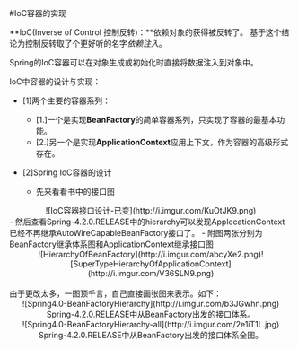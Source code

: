 #IoC容器的实现

**IoC(Inverse of Control 控制反转)：**依赖对象的获得被反转了。
基于这个结论为控制反转取了个更好听的名字*依赖注入*。<br/>

Spring的IoC容器可以在对象生成或初始化时直接将数据注入到对象中。

IoC中容器的设计与实现：
- [1]两个主要的容器系列：
  - [1.]一个是实现**BeanFactory**的简单容器系列，只实现了容器的最基本功能。
  - [2.]另一个是实现**ApplicationContext**应用上下文，作为容器的高级形式存在。
  
- [2]Spring IoC容器的设计
	- 先来看看书中的接口图
<center>![IoC容器接口设计-已变](http://i.imgur.com/KuOtJK9.png)</center>
	- 然后查看Spring-4.2.0.RELEASE中的hierarchy可以发现ApplecationContext已经不再继承AutoWireCapableBeanFactory接口了。
	- 附图两张分别为BeanFactory继承体系图和ApplicationContext继承接口图
<center>![HierarchyOfBeanFactory](http://i.imgur.com/abcyXe2.png)![SuperTypeHierarchyOfApplicationContext](http://i.imgur.com/V36SLN9.png)</center><br/>
由于更改太多，一图顶千言，自己直接画张图来表示。如下：
<center>![Spring4.0-BeanFactoryHierarchy](http://i.imgur.com/b3JGwhn.png)</center>
<center>Spring-4.2.0.RELEASE中从BeanFactory出发的接口体系。</center>
<center>![Spring4.0-BeanFactoryHierarchy-all](http://i.imgur.com/2e1iT1L.jpg)</center>
<center>Spring-4.2.0.RELEASE中从BeanFactory出发的接口体系全图。</center>